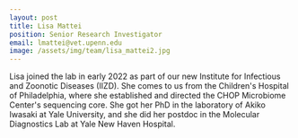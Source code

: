 ```yaml
---
layout: post
title: Lisa Mattei
position: Senior Research Investigator
email: lmattei@vet.upenn.edu
image: /assets/img/team/lisa_mattei2.jpg
---
```


Lisa joined the lab in early 2022 as part of our new Institute for Infectious and Zoonotic Diseases (IIZD).  She comes to us from the Children's Hospital of Philadelphia, where she established and directed the CHOP Microbiome Center's sequencing core. She got her PhD in the laboratory of Akiko Iwasaki at Yale University, and she did her postdoc in the Molecular Diagnostics Lab at Yale New Haven Hospital.